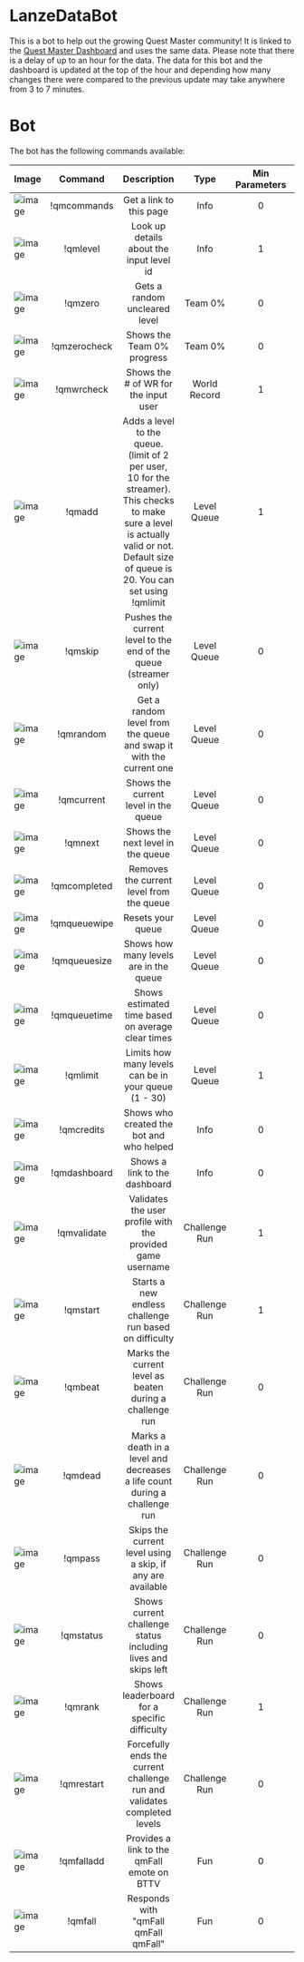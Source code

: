 # LanzeDataBot
This is a bot to help out the growing Quest Master community!
It is linked to the [Quest Master Dashboard](https://lookerstudio.google.com/u/0/reporting/598e2a3a-6d06-4d08-ac53-2a53a91dd1c2/page/NlGBE) and uses the same data.
Please note that there is a delay of up to an hour for the data.
The data for this bot and the dashboard is updated at the top of the hour and depending how many changes there were compared to the previous update may take anywhere from 3 to 7 minutes.

# Bot
The bot has the following commands available:

| Image | Command | Description | Type | Min Parameters | Max Parameters |
|:---------|:---------:|:---------:|:---------:|:---------:|:---------:|
| ![image](https://github.com/user-attachments/assets/c6ffafd1-45e4-41f5-a179-75b3b5e38dea) | !qmcommands | Get a link to this page | Info | 0 | 0 |
| ![image](https://github.com/user-attachments/assets/e15a23ff-9104-42f8-b1e1-42d393c93cc8)| !qmlevel | Look up details about the input level id | Info | 1 | 1 |
| ![image](https://github.com/user-attachments/assets/a0bfd4bb-a5f2-4ace-b9aa-b25c6aca2064)| !qmzero | Gets a random uncleared level | Team 0% | 0 | 0 |
| ![image](https://github.com/user-attachments/assets/03cbc488-f264-49b2-8e7c-506ebcd0ed7b) | !qmzerocheck | Shows the Team 0% progress | Team 0% | 0 | 0 |
| ![image](https://github.com/user-attachments/assets/55a602a2-63b9-42d6-b8af-17bd6927bd3c) | !qmwrcheck | Shows the # of WR for the input user | World Record | 1 | 1 |
| ![image](https://github.com/user-attachments/assets/cf5d2a78-a086-4a62-a0e9-7409c406e048) | !qmadd | Adds a level to the queue. (limit of 2 per user, 10 for the streamer). This checks to make sure a level is actually valid or not. Default size of queue is 20. You can set using !qmlimit | Level Queue | 1 | 1 |
| ![image](https://github.com/user-attachments/assets/7bef43bd-d532-4357-b095-98e0a24d66c8) | !qmskip | Pushes the current level to the end of the queue (streamer only) | Level Queue | 0 | 0 |
| ![image](https://github.com/user-attachments/assets/a0bfd4bb-a5f2-4ace-b9aa-b25c6aca2064) | !qmrandom | Get a random level from the queue and swap it with the current one | Level Queue | 0 | 0 |
| ![image](https://github.com/user-attachments/assets/11c8aac1-0528-4711-959d-c4655eaa0062) | !qmcurrent | Shows the current level in the queue | Level Queue | 0 | 0 |
| ![image](https://github.com/user-attachments/assets/656ab3b1-25c3-46eb-9bee-3f742eb5d0e0) | !qmnext | Shows the next level in the queue | Level Queue | 0 | 0 |
| ![image](https://github.com/user-attachments/assets/5f162a98-6731-4b99-9a77-b67c4148be5a) | !qmcompleted | Removes the current level from the queue | Level Queue | 0 | 0 |
| ![image](https://github.com/user-attachments/assets/7bef43bd-d532-4357-b095-98e0a24d66c8) | !qmqueuewipe | Resets your queue | Level Queue | 0 | 0 |
| ![image](https://github.com/user-attachments/assets/2c94b288-b128-41bc-8ec6-9aaa5eed9f95) | !qmqueuesize | Shows how many levels are in the queue | Level Queue | 0 | 0 |
| ![image](https://github.com/user-attachments/assets/82e99e78-8f58-4bc7-871b-6f002a6de1a6) | !qmqueuetime | Shows estimated time based on average clear times | Level Queue | 0 | 0 |
| ![image](https://github.com/user-attachments/assets/d39eda84-7d8c-4f61-8a5a-87b97883eb45) | !qmlimit | Limits how many levels can be in your queue (1 - 30) | Level Queue | 1 | 1 |
| ![image](https://github.com/user-attachments/assets/4873c6af-10f2-4cda-8d51-9b25cd0bb52a) | !qmcredits | Shows who created the bot and who helped | Info | 0 | 0 |
| ![image](https://github.com/user-attachments/assets/1ffe73a2-6e96-4e34-9e27-50e824ce239d) | !qmdashboard | Shows a link to the dashboard | Info | 0 | 0 |
| ![image](https://github.com/user-attachments/assets/adf65775-2b67-4f44-8b0c-8c39071f09f3) | !qmvalidate | Validates the user profile with the provided game username | Challenge Run | 1 | 1 |
| ![image](https://github.com/user-attachments/assets/885ae3dc-0eab-44d5-9658-04f2f8601fd7) | !qmstart | Starts a new endless challenge run based on difficulty | Challenge Run | 1 | 1 |
| ![image](https://github.com/user-attachments/assets/895dbe67-3f62-44ce-a27d-c62ee7cd9490) | !qmbeat | Marks the current level as beaten during a challenge run | Challenge Run | 0 | 0 |
| ![image](https://github.com/user-attachments/assets/d7ca5eef-68ec-4acb-b729-c58b19de665c) | !qmdead | Marks a death in a level and decreases a life count during a challenge run | Challenge Run | 0 | 0 |
| ![image](https://github.com/user-attachments/assets/2a078a0e-d699-4574-9c79-948a7e3b3b6d) | !qmpass | Skips the current level using a skip, if any are available | Challenge Run | 0 | 0 |
| ![image](https://github.com/user-attachments/assets/0de42c48-05cd-43fe-a81c-68273991c17f) | !qmstatus | Shows current challenge status including lives and skips left | Challenge Run | 0 | 0 |
| ![image](https://github.com/user-attachments/assets/d8765d99-373b-4747-97eb-bebbf46970f0) | !qmrank | Shows leaderboard for a specific difficulty | Challenge Run | 1 | 1 |
| ![image](https://github.com/user-attachments/assets/7fbee5e8-7731-4527-a5ec-ecd3ce3795be) | !qmrestart | Forcefully ends the current challenge run and validates completed levels | Challenge Run | 0 | 0 |
| ![image](https://github.com/user-attachments/assets/3dc2ebe6-8723-4898-add5-e78e9c2cd1e2) | !qmfalladd | Provides a link to the qmFall emote on BTTV | Fun | 0 | 0 |
| ![image](https://github.com/user-attachments/assets/a0ba4861-b580-4f67-bf68-d406d9f05379) | !qmfall | Responds with "qmFall qmFall qmFall" | Fun | 0 | 0 |
